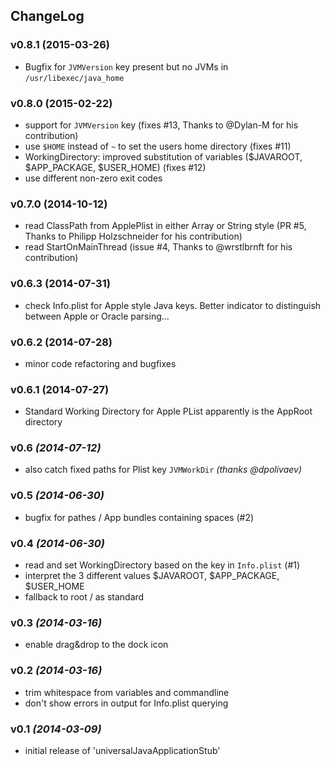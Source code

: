 ChangeLog
---------

### v0.8.1 (2015-03-26)
* Bugfix for `JVMVersion` key present but no JVMs in `/usr/libexec/java_home`

### v0.8.0 (2015-02-22)
* support for `JVMVersion` key (fixes #13, Thanks to @Dylan-M for his contribution)
* use `$HOME` instead of `~` to set the users home directory (fixes #11)
* WorkingDirectory: improved substitution of variables ($JAVAROOT, $APP_PACKAGE, $USER_HOME) (fixes #12)
* use different non-zero exit codes

### v0.7.0 (2014-10-12)
* read ClassPath from ApplePlist in either Array or String style (PR #5, Thanks to Philipp Holzschneider for his contribution)
* read StartOnMainThread (issue #4, Thanks to @wrstlbrnft for his contribution)

### v0.6.3 (2014-07-31)
* check Info.plist for Apple style Java keys. Better indicator to distinguish between Apple or Oracle parsing...

### v0.6.2 (2014-07-28)
* minor code refactoring and bugfixes

### v0.6.1 (2014-07-27)
* Standard Working Directory for Apple PList apparently is the AppRoot directory

### v0.6 *(2014-07-12)*
* also catch fixed paths for Plist key `JVMWorkDir` *(thanks @dpolivaev)*

### v0.5 *(2014-06-30)*
* bugfix for pathes / App bundles containing spaces (#2)

### v0.4 *(2014-06-30)*
* read and set WorkingDirectory based on the key in `Info.plist` (#1)
 * interpret the 3 different values $JAVAROOT, $APP_PACKAGE, $USER_HOME
 * fallback to root / as standard

### v0.3 *(2014-03-16)*
* enable drag&drop to the dock icon

### v0.2 *(2014-03-16)*
* trim whitespace from variables and commandline
* don't show errors in output for Info.plist querying

### v0.1 *(2014-03-09)*
* initial release of 'universalJavaApplicationStub'
